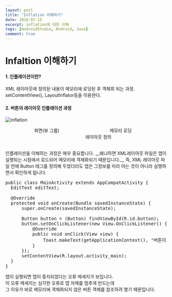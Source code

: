 ```yaml
---
layout: post
title: "Inflation 이해하기"
date: 2018-07-15
excerpt: inflation에 대한 이해
tags: [AndroidStudio, Android, Java]
comment: true
---
```


# Infaltion 이해하기

#### 1. 인플레이션이란?
XML 레이아웃에 정의된 내용이 메모리에 로딩된 후 객체회 되는 과정. setContentView(), LayoutInflator등을 이용한다.

#### 2. 버튼의 레이아웃 인플레이션 과정

![inflation](https://user-images.githubusercontent.com/35494666/42735255-a9f746ce-888b-11e8-91df-92dbc1981d46.png)

<figure class="third">
	<figcaption> &emsp; &emsp;&emsp; 화면(뷰 그룹)&emsp;&emsp;&emsp;&emsp;&nbsp;&emsp;&emsp;&emsp;&emsp;&emsp;&emsp;&emsp;메모리 로딩 &emsp;&emsp;&emsp;&emsp;&emsp;&emsp;&emsp;&emsp;&emsp;&emsp;&emsp;&emsp;&emsp;&emsp;&emsp;레이아웃 정의</figcaption>
</figure>
<br>
인플레이션을 이해하는 과정은 매우 중요합니다.        
__왜냐하면 XML레이아웃 파일은 앱이 실행되는 시점에서 로드되어 메모리에 객체화되기 때문입니다.__               
즉, XML 레이아웃 파일 안에 Button 태그를 정의해 두었더라도 앱은 그정보를 미리 아는 것이 아니라 실행하면서 확인하게 됩니다.       

<pre>
public class MainActivity extends AppCompatActivity {
  EditText editText;

  @Override
  protected void onCreate(Bundle savedInstanceState) {
      super.onCreate(savedInstanceState);

      Button button = (Button) findViewById(R.id.button);
      button.setOnClickListener(new View.OnClickListener() {
          @Override
          public void onClick(View view) {
              Toast.makeText(getApplicationContext(), "버튼이 눌렸어요.", Toast.LENGTH_LONG).show();
          }
      });
      setContentView(R.layout.activity_main);
  }
}
</pre>

앱이 실행되면 앱이 중지되었다는 오류 메세지가 보입니다.     
이 오류 메세지는 심각한 오류로 앱 자체를 멈추게 만드는데     
그 이유가 바로 메모리에 객체화되지 않은 버튼 객체를 참조하려 했기 때문입니다.
